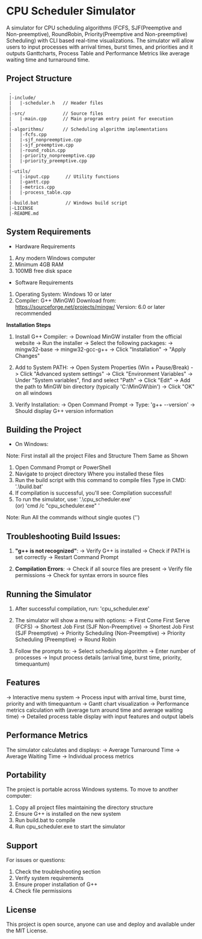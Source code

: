 # CPU Scheduler Simulator

A  simulator for CPU scheduling algorithms (FCFS, SJF(Preemptive and Non-preemptive), RoundRobin, Priority(Preemptive and Non-preemptive) Scheduling) with CLI based real-time visualizations. The simulator will allow users to input processes with arrival times, burst times, and priorities and it outputs Ganttcharts, Process Table and Performance Metrics like average waiting time and turnaround time.


## Project Structure 
```
 .
 |-include/
 |   |-scheduler.h   // Header files
 |
 |-src/              // Source files
 |   |-main.cpp      // Main program entry point for execution
 |
 |-algorithms/       // Scheduling algorithm implementations
 |   |-fcfs.cpp
 |   |-sjf_nonpreemptive.cpp
 |   |-sjf_preemptive.cpp
 |   |-round_robin.cpp
 |   |-priority_nonpreemptive.cpp
 |   |-priority_preemptive.cpp
 |
 |-utils/
 |   |-input.cpp      // Utility functions
 |   |-gantt.cpp
 |   |-metrics.cpp
 |   |-process_table.cpp
 |
 |-build.bat          // Windows build script
 |-LICENSE
 |-README.md
```

## System Requirements 

* Hardware Requirements
1. Any modern Windows computer
2. Minimum 4GB RAM
3. 100MB free disk space

* Software Requirements
1. Operating System: Windows 10 or later
2. Compiler: G++ (MinGW)
   Download from: https://sourceforge.net/projects/mingw/
   Version: 6.0 or later recommended

**Installation Steps**

1. Install G++ Compiler:
   -> Download MinGW installer from the official website
   -> Run the installer
   -> Select the following packages:
     -> mingw32-base
     -> mingw32-gcc-g++
   -> Click "Installation" → "Apply Changes"

2. Add to System PATH:
   -> Open System Properties (Win + Pause/Break)
   -> Click "Advanced system settings"
   -> Click "Environment Variables"
   -> Under "System variables", find and select "Path"
   -> Click "Edit"
   -> Add the path to MinGW bin directory (typically 'C:\MinGW\bin')
   -> Click "OK" on all windows

3. Verify Installation:
   -> Open Command Prompt
   -> Type: 'g++ --version'
   -> Should display G++ version information


## Building the Project


* On Windows:

Note: First install all the project Files and Structure Them Same as Shown

1. Open Command Prompt or PowerShell
2. Navigate to project directory Where you installed these files
3. Run the build script with this command to compile files
   Type in CMD: '.\build.bat'
4. If compilation is successful, you'll see:
   Compilation successful!
5. To run the simulator,
   use: '.\cpu_scheduler.exe'  
              (or)
        'cmd /c "cpu_scheduler.exe" '
   
Note: Run All the commands without single quotes ('')


## Troubleshooting Build Issues:
1. **"g++ is not recognized"**:
   -> Verify G++ is installed
   -> Check if PATH is set correctly
   -> Restart Command Prompt

2. **Compilation Errors**:
   -> Check if all source files are present
   -> Verify file permissions
   -> Check for syntax errors in source files


## Running the Simulator 

1. After successful compilation, run:
     'cpu_scheduler.exe'

2. The simulator will show a menu with options:
   -> First Come First Serve (FCFS)
   -> Shortest Job First (SJF Non-Preemptive)
   -> Shortest Job First (SJF Preemptive)
   -> Priority Scheduling (Non-Preemptive)
   -> Priority Scheduling (Preemptive)
   -> Round Robin

3. Follow the prompts to:
   -> Select scheduling algorithm
   -> Enter number of processes
   -> Input process details (arrival time, burst time, priority, timequantum)


## Features 

-> Interactive menu system
-> Process input with arrival time, burst time, priority and with timequantum
-> Gantt chart visualization
-> Performance metrics calculation with (average turn around time and average waiting time)
-> Detailed process table display with input features and output labels


## Performance Metrics 

The simulator calculates and displays:
-> Average Turnaround Time
-> Average Waiting Time
-> Individual process metrics

## Portability 

The project is portable across Windows systems. To move to another computer:
1. Copy all project files maintaining the directory structure
2. Ensure G++ is installed on the new system
3. Run build.bat to compile
4. Run cpu_scheduler.exe to start the simulator

## Support 

For issues or questions:
1. Check the troubleshooting section
2. Verify system requirements
3. Ensure proper installation of G++
4. Check file permissions


## License

This project is open source, anyone can use and deploy and available under the MIT License. 
